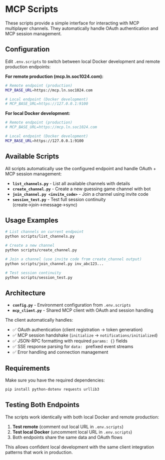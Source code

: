 # MCP Scripts

These scripts provide a simple interface for interacting with MCP multiplayer channels. They automatically handle OAuth authentication and MCP session management.

## Configuration

Edit `.env.scripts` to switch between local Docker development and remote production endpoints:

**For remote production (mcp.ln.soc1024.com):**
```bash
# Remote endpoint (production)
MCP_BASE_URL=https://mcp.ln.soc1024.com

# Local endpoint (Docker development)
# MCP_BASE_URL=https://127.0.0.1:9100
```

**For local Docker development:**
```bash
# Remote endpoint (production)
# MCP_BASE_URL=https://mcp.ln.soc1024.com

# Local endpoint (Docker development)
MCP_BASE_URL=https://127.0.0.1:9100
```

## Available Scripts

All scripts automatically use the configured endpoint and handle OAuth + MCP session management:

- **`list_channels.py`** - List all available channels with details
- **`create_channel.py`** - Create a new guessing game channel with bot
- **`join_channel.py <invite_code>`** - Join a channel using invite code
- **`session_test.py`** - Test full session continuity (create→join→message→sync)

## Usage Examples

```bash
# List channels on current endpoint
python scripts/list_channels.py

# Create a new channel
python scripts/create_channel.py

# Join a channel (use invite code from create_channel output)
python scripts/join_channel.py inv_abc123...

# Test session continuity
python scripts/session_test.py
```

## Architecture

- **`config.py`** - Environment configuration from `.env.scripts`
- **`mcp_client.py`** - Shared MCP client with OAuth and session handling

The client automatically handles:
- ✅ OAuth authentication (client registration → token generation)
- ✅ MCP session handshake (`initialize` → `notifications/initialized`)
- ✅ JSON-RPC formatting with required `params: {}` fields
- ✅ SSE response parsing for `data: ` prefixed event streams
- ✅ Error handling and connection management

## Requirements

Make sure you have the required dependencies:
```bash
pip install python-dotenv requests urllib3
```

## Testing Both Endpoints

The scripts work identically with both local Docker and remote production:

1. **Test remote** (comment out local URL in `.env.scripts`)
2. **Test local Docker** (uncomment local URL in `.env.scripts`)
3. Both endpoints share the same data and OAuth flows

This allows confident local development with the same client integration patterns that work in production.